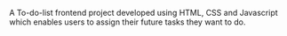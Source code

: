 A To-do-list frontend project developed using HTML, CSS and Javascript which enables users to assign their future tasks they want to do.
